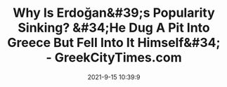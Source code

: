 ---
"title": "Why Is Erdoğan&amp;#39;s Popularity Sinking? &amp;#34;He Dug A Pit Into Greece But Fell Into It Himself&amp;#34; - GreekCityTimes.com"
"date": "2021-9-15 10:39:9"
"feed_name": "GOOGLENEWSDRILLING"
"feed_website": "https://news.google.com/search?q=drilling%2Bincident&hl=en-US&gl=US&ceid=US:en"
"feed_rss": "https://news.google.com/rss/search?q=drilling%2Bincident&hl=en-US&gl=US&ceid=US:en"
"link": "https://greekcitytimes.com/2021/09/15/erdogan-popularity-sinking/"
"file": "_posts/2021-1-1-c7183d0ca312ee5f8c5018f7103b2a67e30550db.md"
"accident": "0"
"drilling": "0"
---